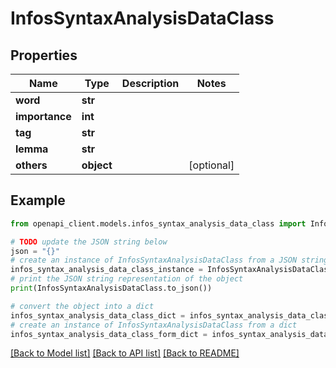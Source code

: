 # InfosSyntaxAnalysisDataClass


## Properties

Name | Type | Description | Notes
------------ | ------------- | ------------- | -------------
**word** | **str** |  | 
**importance** | **int** |  | 
**tag** | **str** |  | 
**lemma** | **str** |  | 
**others** | **object** |  | [optional] 

## Example

```python
from openapi_client.models.infos_syntax_analysis_data_class import InfosSyntaxAnalysisDataClass

# TODO update the JSON string below
json = "{}"
# create an instance of InfosSyntaxAnalysisDataClass from a JSON string
infos_syntax_analysis_data_class_instance = InfosSyntaxAnalysisDataClass.from_json(json)
# print the JSON string representation of the object
print(InfosSyntaxAnalysisDataClass.to_json())

# convert the object into a dict
infos_syntax_analysis_data_class_dict = infos_syntax_analysis_data_class_instance.to_dict()
# create an instance of InfosSyntaxAnalysisDataClass from a dict
infos_syntax_analysis_data_class_form_dict = infos_syntax_analysis_data_class.from_dict(infos_syntax_analysis_data_class_dict)
```
[[Back to Model list]](../README.md#documentation-for-models) [[Back to API list]](../README.md#documentation-for-api-endpoints) [[Back to README]](../README.md)


